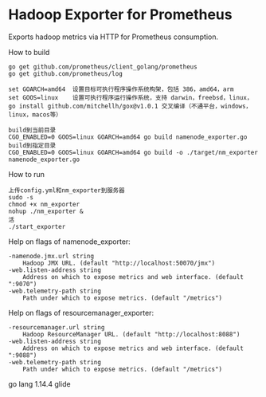 # Hadoop Exporter for Prometheus
Exports hadoop metrics via HTTP for Prometheus consumption.

How to build
```
go get github.com/prometheus/client_golang/prometheus
go get github.com/prometheus/log

set GOARCH=amd64  设置目标可执行程序操作系统构架，包括 386，amd64，arm
set GOOS=linux    设置可执行程序运行操作系统，支持 darwin，freebsd，linux，
go install github.com/mitchellh/gox@v1.0.1 交叉编译（不通平台，windows，linux，macos等）

build到当前目录
CGO_ENABLED=0 GOOS=linux GOARCH=amd64 go build namenode_exporter.go
build到指定目录
CGO_ENABLED=0 GOOS=linux GOARCH=amd64 go build -o ./target/nm_exporter namenode_exporter.go
```

How to run
```
上传config.yml和nm_exporter到服务器
sudo -s
chmod +x nm_exporter
nohup ./nm_exporter &
活
./start_exporter 
```

Help on flags of namenode_exporter:
```
-namenode.jmx.url string
    Hadoop JMX URL. (default "http://localhost:50070/jmx")
-web.listen-address string
    Address on which to expose metrics and web interface. (default ":9070")
-web.telemetry-path string
    Path under which to expose metrics. (default "/metrics")
```

Help on flags of resourcemanager_exporter:
```
-resourcemanager.url string
    Hadoop ResourceManager URL. (default "http://localhost:8088")
-web.listen-address string
    Address on which to expose metrics and web interface. (default ":9088")
-web.telemetry-path string
    Path under which to expose metrics. (default "/metrics")
```

go lang 1.14.4 glide
